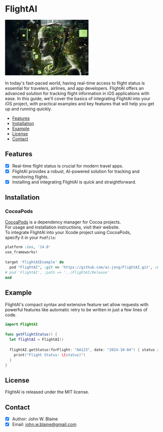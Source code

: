 # FlightAI

![FlightAI: Elegant Networking in Swift](nvidia.png)

In today's fast-paced world, having real-time access to flight status is essential for travelers, airlines, and app developers. FlightAI offers an advanced solution for tracking flight information in iOS applications with ease. In this guide, we'll cover the basics of integrating FlightAI into your iOS project, with practical examples and key features that will help you get up and running quickly.

- [Features](#features)
- [Installation](#installation)
- [Example](#example)
- [License](#license)
- [Contact](#contact)

## Features
- [x] Real-time flight status is crucial for modern travel apps.
- [x] FlightAI provides a robust, AI-powered solution for tracking and monitoring flights.
- [x] Installing and integrating FlightAI is quick and straightforward.
      
## Installation
### CocoaPods
[CocoaPods](https://cocoapods.org) is a dependency manager for Cocoa projects.<br> 
For usage and installation instructions, visit their website.<br> 
To integrate FlightAI into your Xcode project using CocoaPods, <br> specify it in your `Podfile`:

```ruby
platform :ios, '14.0'
use_frameworks!

target 'FlightAIExample' do
  pod "FlightAI", :git => 'https://github.com/ai-jong/FlightAI.git', :branch => 'main'
# pod 'FlightAI', :path => '../FlightAI/Release'
end

```

## Example
FlightAI's compact syntax and extensive feature set allow requests with powerful features like automatic retry to be written in just a few lines of code.

```swift
import FlightAI

func getFlightStatus() {
  let flightAI = FlightAI()
  
  flightAI.getStatus(forFlight: "AA123", date: "2024-10-04") { status in
    print("Flight Status: \(status)")
  }
}
```

## License
FlightAI is released under the MIT license.

## Contact
- [x] Author: John W. Blaine
- [x] Email: john.w.blaine@gmail.com
